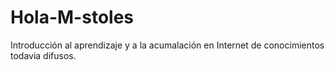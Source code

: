 # Hola-M-stoles
Introducción al aprendizaje y a la acumalación en Internet de conocimientos todavia difusos.
